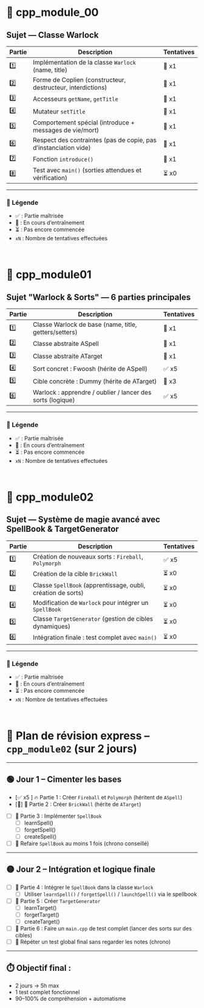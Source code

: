 # 🧪 cpp_module_00

## Sujet — Classe Warlock

| Partie | Description                                                              | Tentatives |
|--------|---------------------------------------------------------------------------|------------|
| 1️⃣     | Implémentation de la classe `Warlock` (name, title)                      | 🔁 x1      |
| 2️⃣     | Forme de Coplien (constructeur, destructeur, interdictions)              | 🔁 x1      |
| 3️⃣     | Accesseurs `getName`, `getTitle`                                         | 🔁 x1      |
| 4️⃣     | Mutateur `setTitle`                                                      | 🔁 x1      |
| 5️⃣     | Comportement spécial (introduce + messages de vie/mort)                  | 🔁 x1      |
| 6️⃣     | Respect des contraintes (pas de copie, pas d’instanciation vide)         | 🔁 x1      |
| 7️⃣     | Fonction `introduce()`                                                   | 🔁 x1      |
| 8️⃣     | Test avec `main()` (sorties attendues et vérification)                   | ⏳ x0      |

---

### 📓 Légende
- ✅ : Partie maîtrisée
- 🔁 : En cours d’entraînement
- ⏳ : Pas encore commencée
- `xN` : Nombre de tentatives effectuées



<br>



# 📘 cpp_module01

## Sujet "Warlock & Sorts" — 6 parties principales

| Partie | Description                                                   | Tentatives |
|--------|---------------------------------------------------------------|------------|
| 1️⃣     | Classe Warlock de base (name, title, getters/setters)         | 🔁 x1      |
| 2️⃣     | Classe abstraite ASpell                                       | 🔁 x1      |
| 3️⃣     | Classe abstraite ATarget                                      | 🔁 x1      |
| 4️⃣     | Sort concret : Fwoosh (hérite de ASpell)                      | ✅ x5      |
| 5️⃣     | Cible concrète : Dummy (hérite de ATarget)                    | 🔁 x3      |
| 6️⃣     | Warlock : apprendre / oublier / lancer des sorts (logique)    | ✅ x5     |

---

### 📓 Légende
- ✅ : Partie maîtrisée
- 🔁 : En cours d’entraînement
- ⏳ : Pas encore commencée
- `xN` : Nombre de tentatives effectuées


<br>


# 🧙 cpp_module02

## Sujet — Système de magie avancé avec SpellBook & TargetGenerator

| Partie | Description                                                            | Tentatives |
|--------|------------------------------------------------------------------------|------------|
| 1️⃣     | Création de nouveaux sorts : `Fireball`, `Polymorph`                 | ✅ x5      |
| 2️⃣     | Création de la cible `BrickWall`                                      | ⏳ x0      |
| 3️⃣     | Classe `SpellBook` (apprentissage, oubli, création de sorts)         | ⏳ x0      |
| 4️⃣     | Modification de `Warlock` pour intégrer un `SpellBook`               | ⏳ x0      |
| 5️⃣     | Classe `TargetGenerator` (gestion de cibles dynamiques)              | ⏳ x0      |
| 6️⃣     | Intégration finale : test complet avec `main()`                      | ⏳ x0      |

---

### 📓 Légende
- ✅ : Partie maîtrisée
- 🔁 : En cours d’entraînement
- ⏳ : Pas encore commencée
- `xN` : Nombre de tentatives effectuées



<br>


# 🎯 Plan de révision express – `cpp_module02` (sur 2 jours)

---

## 🟢 Jour 1 – Cimenter les bases

- [✅ x5 ] 🔥 Partie 1 : Créer `Fireball` et `Polymorph` (héritent de `ASpell`)
- [🔁] 🧱 Partie 2 : Créer `BrickWall` (hérite de `ATarget`)
- [ ] 📘 Partie 3 : Implémenter `SpellBook`
  - [ ] learnSpell()
  - [ ] forgetSpell()
  - [ ] createSpell()
- [ ] 🔁 Refaire `SpellBook` au moins 1 fois (chrono conseillé)

---

## 🟡 Jour 2 – Intégration et logique finale

- [ ] 🧙 Partie 4 : Intégrer le `SpellBook` dans la classe `Warlock`
  - [ ] Utiliser `learnSpell()` / `forgetSpell()` / `launchSpell()` via le spellbook
- [ ] 🎯 Partie 5 : Créer `TargetGenerator`
  - [ ] learnTarget()
  - [ ] forgetTarget()
  - [ ] createTarget()
- [ ] 🧪 Partie 6 : Faire un `main.cpp` de test complet (lancer des sorts sur des cibles)
- [ ] 🧠 Répéter un test global final sans regarder les notes (chrono)

---

## ⏱️ Objectif final :
- 2 jours → 5h max
- 1 test complet fonctionnel
- 90–100% de compréhension + automatisme
